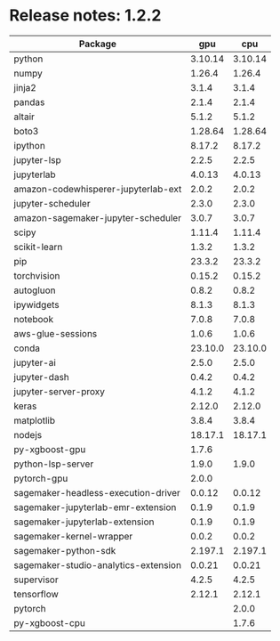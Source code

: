 # Release notes: 1.2.2

Package | gpu| cpu
---|---|---
python|3.10.14|3.10.14
numpy|1.26.4|1.26.4
jinja2|3.1.4|3.1.4
pandas|2.1.4|2.1.4
altair|5.1.2|5.1.2
boto3|1.28.64|1.28.64
ipython|8.17.2|8.17.2
jupyter-lsp|2.2.5|2.2.5
jupyterlab|4.0.13|4.0.13
amazon-codewhisperer-jupyterlab-ext|2.0.2|2.0.2
jupyter-scheduler|2.3.0|2.3.0
amazon-sagemaker-jupyter-scheduler|3.0.7|3.0.7
scipy|1.11.4|1.11.4
scikit-learn|1.3.2|1.3.2
pip|23.3.2|23.3.2
torchvision|0.15.2|0.15.2
autogluon|0.8.2|0.8.2
ipywidgets|8.1.3|8.1.3
notebook|7.0.8|7.0.8
aws-glue-sessions|1.0.6|1.0.6
conda|23.10.0|23.10.0
jupyter-ai|2.5.0|2.5.0
jupyter-dash|0.4.2|0.4.2
jupyter-server-proxy|4.1.2|4.1.2
keras|2.12.0|2.12.0
matplotlib|3.8.4|3.8.4
nodejs|18.17.1|18.17.1
py-xgboost-gpu|1.7.6| 
python-lsp-server|1.9.0|1.9.0
pytorch-gpu|2.0.0| 
sagemaker-headless-execution-driver|0.0.12|0.0.12
sagemaker-jupyterlab-emr-extension|0.1.9|0.1.9
sagemaker-jupyterlab-extension|0.1.9|0.1.9
sagemaker-kernel-wrapper|0.0.2|0.0.2
sagemaker-python-sdk|2.197.1|2.197.1
sagemaker-studio-analytics-extension|0.0.21|0.0.21
supervisor|4.2.5|4.2.5
tensorflow|2.12.1|2.12.1
pytorch| |2.0.0
py-xgboost-cpu| |1.7.6
